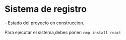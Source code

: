 <h1>Sistema de registro</h1>
- Estado del proyecto en construccion.

  Para ejecutar el sistema,debes poner:
  ```nmp install react```
